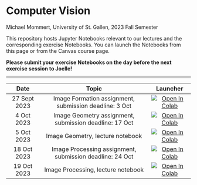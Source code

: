 # Computer Vision

Michael Mommert, University of St. Gallen, 2023 Fall Semester

This repository hosts Jupyter Notebooks relevant to our lectures and the corresponding exercise Notebooks. You can launch the Notebooks from this page or from the Canvas course page.

**Please submit your exercise Notebooks on the day before the next exercise session to Joelle!**


---



| Date                      |  Topic                     | Launcher | 
|:-------------------------:|:--------------------------:|:--------:|
| 27 Sept 2023              | Image Formation assignment, submission deadline: 3 Oct  |  [![Open In Colab](https://colab.research.google.com/assets/colab-badge.svg)](https://colab.research.google.com/github/HSG-AIML-Teaching/computervision/blob/main/assignments/01_image_formation/lab_1.ipynb)    |  
| 4 Oct 2023              | Image Geometry assignment, submission deadline: 17 Oct  |  [![Open In Colab](https://colab.research.google.com/assets/colab-badge.svg)](https://colab.research.google.com/github/HSG-AIML-Teaching/computervision/blob/main/assignments/02_image_geometry/lab_2.ipynb)    |  
| 5 Oct 2023              | Image Geometry, lecture notebook |  [![Open In Colab](https://colab.research.google.com/assets/colab-badge.svg)](https://colab.research.google.com/github/HSG-AIML-Teaching/computervision/blob/main/lectures/03_image_geometry/homographies.ipynb)    |  
| 18 Oct 2023              | Image Processing assignment, submission deadline: 24 Oct |  [![Open In Colab](https://colab.research.google.com/assets/colab-badge.svg)](https://colab.research.google.com/github/HSG-AIML-Teaching/computervision/blob/main/assignments/03_image_processing/lab_3.ipynb)    |  
| 19 Oct 2023              | Image Processing, lecture notebook |  [![Open In Colab](https://colab.research.google.com/assets/colab-badge.svg)](https://colab.research.google.com/github/HSG-AIML-Teaching/computervision/blob/main/lectures/04_image_processing/04_image_processing.ipynb)    |  
